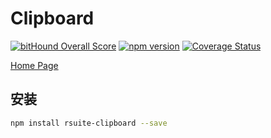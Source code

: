 #  Clipboard
[![bitHound Overall Score](https://www.bithound.io/github/rsuite/rsuite-clipboard/badges/score.svg)](https://www.bithound.io/github/rsuite/rsuite-clipboard)
[![npm version](https://badge.fury.io/js/rsuite-clipboard.svg)](https://badge.fury.io/js/rsuite-clipboard)
[![Coverage Status](https://coveralls.io/repos/github/rsuite/rsuite-clipboard/badge.svg?branch=master)](https://coveralls.io/github/rsuite/rsuite-clipboard?branch=master)

[Home Page](hrrp://rsuite.github.io/rsuite-clipboard)

## 安装
```bash
npm install rsuite-clipboard --save
```

